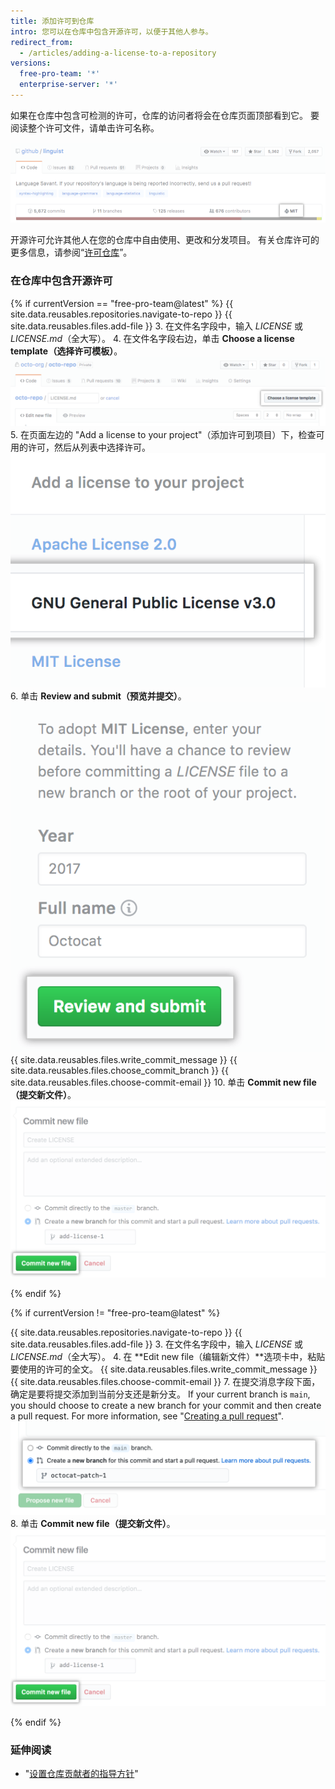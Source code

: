 ```yaml
---
title: 添加许可到仓库
intro: 您可以在仓库中包含开源许可，以便于其他人参与。
redirect_from:
  - /articles/adding-a-license-to-a-repository
versions:
  free-pro-team: '*'
  enterprise-server: '*'
---
```


如果在仓库中包含可检测的许可，仓库的访问者将会在仓库页面顶部看到它。 要阅读整个许可文件，请单击许可名称。

![包含 MIT 许可的仓库标头](/assets/images/help/repository/repo-license-indicator.png)

开源许可允许其他人在您的仓库中自由使用、更改和分发项目。 有关仓库许可的更多信息，请参阅“[许可仓库](/articles/licensing-a-repository)”。

### 在仓库中包含开源许可

<!--Dotcom version uses the license tool-->
{% if currentVersion == "free-pro-team@latest" %}
{{ site.data.reusables.repositories.navigate-to-repo }}
{{ site.data.reusables.files.add-file }}
3. 在文件名字段中，输入 *LICENSE* 或 *LICENSE.md*（全大写）。
4. 在文件名字段右边，单击 **Choose a license template（选择许可模板）**。 ![选择许可模板按钮](/assets/images/help/repository/license-tool.png)
5. 在页面左边的 "Add a license to your project"（添加许可到项目）下，检查可用的许可，然后从列表中选择许可。 ![可用许可列表](/assets/images/help/repository/license-tool-picker.png)
6. 单击 **Review and submit（预览并提交）**。 ![审查和提交按钮](/assets/images/help/repository/license-review-tool.png)
{{ site.data.reusables.files.write_commit_message }}
{{ site.data.reusables.files.choose_commit_branch }}
{{ site.data.reusables.files.choose-commit-email }}
10. 单击 **Commit new file（提交新文件）**。 ![提交许可到分支](/assets/images/help/repository/license-submit-tool.png)

{% endif %}

<!--GHE version just adds a file named LICENSE or LICENSE.md-->
{% if currentVersion != "free-pro-team@latest" %}

{{ site.data.reusables.repositories.navigate-to-repo }}
{{ site.data.reusables.files.add-file }}
3. 在文件名字段中，输入 *LICENSE* 或 *LICENSE.md*（全大写）。
4. 在 **Edit new file（编辑新文件）**选项卡中，粘贴要使用的许可的全文。
{{ site.data.reusables.files.write_commit_message }}
{{ site.data.reusables.files.choose-commit-email }}
7. 在提交消息字段下面，确定是要将提交添加到当前分支还是新分支。 If your current branch is `main`, you should choose to create a new branch for your commit and then create a pull request. For more information, see "[Creating a pull request](/github/collaborating-with-issues-and-pull-requests/creating-a-pull-request)". ![提交分支选项](/assets/images/help/repository/choose-commit-branch.png)
8. 单击 **Commit new file（提交新文件）**。 ![提交许可到分支](/assets/images/help/repository/license-submit-tool.png)

{% endif %}

### 延伸阅读

- "[设置仓库贡献者的指导方针](/articles/setting-guidelines-for-repository-contributors)"
